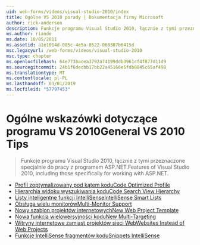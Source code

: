 ```yaml
---
uid: web-forms/videos/visual-studio-2010/index
title: Ogólne VS 2010 porady | Dokumentacja firmy Microsoft
author: rick-anderson
description: Funkcje programu Visual Studio 2010, łącznie z tymi przeznaczone specjalnie do pracy z programem ASP.NET.
ms.author: riande
ms.date: 10/05/2011
ms.assetid: a1e1014d-085c-4e5a-8522-068387b6415d
msc.legacyurl: /web-forms/videos/visual-studio-2010
msc.type: chapter
ms.openlocfilehash: 64e773bacea3792a74199ddb3961cf4f877d11d9
ms.sourcegitcommit: 24b1f6decbb17bb22a45166e5fdb0845c65af498
ms.translationtype: MT
ms.contentlocale: pl-PL
ms.lasthandoff: 03/01/2019
ms.locfileid: "57797453"
---
```

<a name="general-vs-2010-tips"></a><span data-ttu-id="cd9be-103">Ogólne wskazówki dotyczące programu VS 2010</span><span class="sxs-lookup"><span data-stu-id="cd9be-103">General VS 2010 Tips</span></span>
====================
> <span data-ttu-id="cd9be-104">Funkcje programu Visual Studio 2010, łącznie z tymi przeznaczone specjalnie do pracy z programem ASP.NET.</span><span class="sxs-lookup"><span data-stu-id="cd9be-104">Features of Visual Studio 2010, including those specifically for working with ASP.NET.</span></span>


- [<span data-ttu-id="cd9be-105">Profil zoptymalizowany pod kątem kodu</span><span class="sxs-lookup"><span data-stu-id="cd9be-105">Code Optimized Profile</span></span>](visual-studio-2010-quick-hit-code-optimized-profile.md)
- [<span data-ttu-id="cd9be-106">Hierarchia widoku wyszukiwania kodu</span><span class="sxs-lookup"><span data-stu-id="cd9be-106">Code Search View Hierarchy</span></span>](visual-studio-2010-quick-hit-code-search-view-hierarchy.md)
- [<span data-ttu-id="cd9be-107">Listy inteligentne funkcji IntelliSense</span><span class="sxs-lookup"><span data-stu-id="cd9be-107">IntelliSense Smart Lists</span></span>](visual-studio-2010-quick-hit-intellisense-smart-lists.md)
- [<span data-ttu-id="cd9be-108">Obsługa wielu monitorów</span><span class="sxs-lookup"><span data-stu-id="cd9be-108">Multi-Monitor Support</span></span>](visual-studio-2010-quick-hit-multi-monitor-support.md)
- [<span data-ttu-id="cd9be-109">Nowy szablon projektów internetowych</span><span class="sxs-lookup"><span data-stu-id="cd9be-109">New Web Project Template</span></span>](visual-studio-2010-quick-hit-new-web-project-template.md)
- [<span data-ttu-id="cd9be-110">Nowa funkcja wielowersyjności kodu</span><span class="sxs-lookup"><span data-stu-id="cd9be-110">New Multi-Targeting</span></span>](visual-studio-2010-quick-hit-new-multi-targeting.md)
- [<span data-ttu-id="cd9be-111">Witryny internetowe zamiast projektów sieci Web</span><span class="sxs-lookup"><span data-stu-id="cd9be-111">Websites Instead of Web Projects</span></span>](visual-studio-2010-quick-hit-websites-instead-of-web-projects.md)
- [<span data-ttu-id="cd9be-112">Funkcje IntelliSense fragmentów kodu</span><span class="sxs-lookup"><span data-stu-id="cd9be-112">Snippets IntelliSense</span></span>](visual-studio-2010-quick-hit-snippets-intellisense.md)
